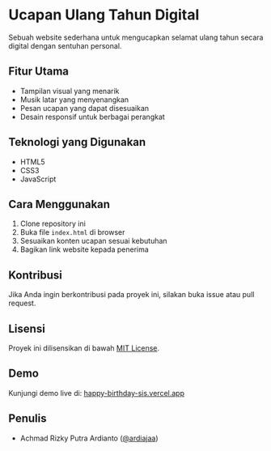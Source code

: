 # Ucapan Ulang Tahun Digital

Sebuah website sederhana untuk mengucapkan selamat ulang tahun secara digital dengan sentuhan personal.

## Fitur Utama
- Tampilan visual yang menarik
- Musik latar yang menyenangkan
- Pesan ucapan yang dapat disesuaikan
- Desain responsif untuk berbagai perangkat

## Teknologi yang Digunakan
- HTML5
- CSS3
- JavaScript

## Cara Menggunakan
1. Clone repository ini
2. Buka file `index.html` di browser
3. Sesuaikan konten ucapan sesuai kebutuhan
4. Bagikan link website kepada penerima

## Kontribusi
Jika Anda ingin berkontribusi pada proyek ini, silakan buka issue atau pull request.

## Lisensi
Proyek ini dilisensikan di bawah [MIT License](LICENSE).

## Demo
Kunjungi demo live di: [happy-birthday-sis.vercel.app](https://happy-birthday-sis.vercel.app)

## Penulis
- Achmad Rizky Putra Ardianto ([@ardiajaa](https://github.com/ardiajaa))

